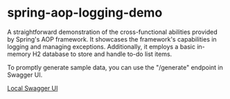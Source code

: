 # spring-aop-logging-demo



A straightforward demonstration of the cross-functional abilities provided by Spring's AOP framework. It showcases the framework's capabilities in logging and managing exceptions. Additionally, it employs a basic in-memory H2 database to store and handle to-do list items.

To promptly generate sample data, you can use the "/generate" endpoint in Swagger UI.

[Local Swagger UI](http://localhost:8080/swagger-ui/index.html)
